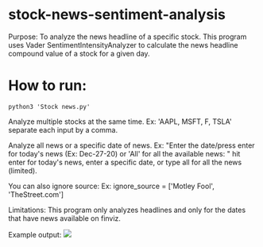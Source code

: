 # stock-news-sentiment-analysis


Purpose: To analyze the news headline of a specific stock.
This program uses Vader SentimentIntensityAnalyzer to calculate the news headline compound value of a stock for a given day. 

# How to run:

    python3 'Stock news.py'
    
Analyze multiple stocks at the same time. Ex: 'AAPL, MSFT, F, TSLA' separate each input by a comma.

Analyze all news or a specific date of news. 
Ex: "Enter the date/press enter for today's news (Ex: Dec-27-20) or 'All' for all the available news: " 
hit enter for today's news, enter a specific date, or type all for all the news (limited).

You can also ignore source: Ex: ignore_source = ['Motley Fool', 'TheStreet.com'] 

Limitations:
This program only analyzes headlines and only for the dates that have news available on finviz. 

Example output:
![](sampleoutput.png)
